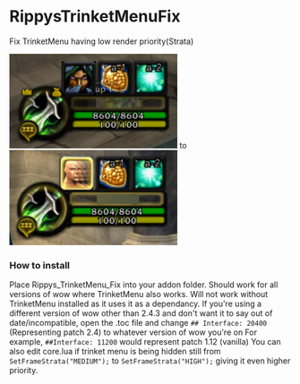 # RippysTrinketMenuFix
Fix TrinketMenu having low render priority(Strata)

<img src="images/Rippys_TrinketMenu_Fix.png" width=300>
to
<img src="images/Rippys_TrinketMenu_Fix1.png" width=300">


### How to install

Place Rippys_TrinketMenu_Fix into your addon folder.
Should work for all versions of wow where TrinketMenu also works.
Will not work without TrinketMenu installed as it uses it as a dependancy.
If you're using a different version of wow other than 2.4.3 and don't want it to say out of date/incompatible, open the .toc file and change `## Interface: 20400` (Representing patch 2.4) to whatever version of wow you're on
For example, `##Interface: 11200` would represent patch 1.12 (vanilla)
You can also edit core.lua if trinket menu is being hidden still from `SetFrameStrata("MEDIUM");` to `SetFrameStrata("HIGH");` giving it even higher priority. 
